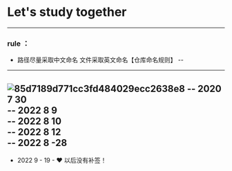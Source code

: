 # Let's study together
-----
### rule ：
- 路径尽量采取中文命名 文件采取英文命名【仓库命名规则】
--
-----

![85d7189d771cc3fd484029ecc2638e8](https://user-images.githubusercontent.com/68007558/170400741-0b5e78bf-ddb4-45b6-bc17-32e19214d440.jpg)
-- 2020 7 30  
-- 2022 8 9  
-- 2022 8 10  
-- 2022 8 12  
-- 2022 8 -28 
--- 
- 2022 9 - 19 -   ♥ 以后没有补签！
